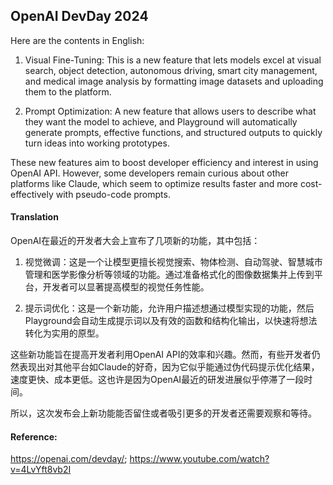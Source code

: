 ## OpenAI DevDay 2024

Here are the contents in English:

1. Visual Fine-Tuning: This is a new feature that lets models excel at visual search, object detection, autonomous driving, smart city management, and medical image analysis by formatting image datasets and uploading them to the platform.

2. Prompt Optimization: A new feature that allows users to describe what they want the model to achieve, and Playground will automatically generate prompts, effective functions, and structured outputs to quickly turn ideas into working prototypes.

These new features aim to boost developer efficiency and interest in using OpenAI API. However, some developers remain curious about other platforms like Claude, which seem to optimize results faster and more cost-effectively with pseudo-code prompts.

#### Translation 

OpenAI在最近的开发者大会上宣布了几项新的功能，其中包括：

1. 视觉微调：这是一个让模型更擅长视觉搜索、物体检测、自动驾驶、智慧城市管理和医学影像分析等领域的功能。通过准备格式化的图像数据集并上传到平台，开发者可以显著提高模型的视觉任务性能。

2. 提示词优化：这是一个新功能，允许用户描述想通过模型实现的功能，然后Playground会自动生成提示词以及有效的函数和结构化输出，以快速将想法转化为实用的原型。

这些新功能旨在提高开发者利用OpenAI API的效率和兴趣。然而，有些开发者仍然表现出对其他平台如Claude的好奇，因为它似乎能通过伪代码提示优化结果，速度更快、成本更低。这也许是因为OpenAI最近的研发进展似乎停滞了一段时间。

所以，这次发布会上新功能能否留住或者吸引更多的开发者还需要观察和等待。

#### Reference: 

https://openai.com/devday/; https://www.youtube.com/watch?v=4LvYft8vb2I